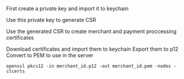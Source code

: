 First create a private key and import it to keychain

Use this private key to generate CSR

Use the generated CSR to create merchant and payment proccessing certificates

Download certificates and import them to keychain
Export them to p12
Convert to PEM to use in the server

```
openssl pkcs12 -in merchant_id.p12 -out merchant_id.pem -nodes -clcerts
```